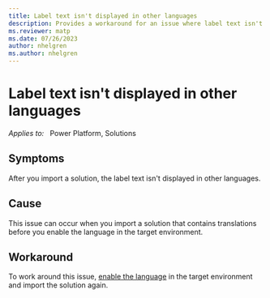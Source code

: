 ```yaml
---
title: Label text isn't displayed in other languages
description: Provides a workaround for an issue where label text isn't shown in other languages after you import a solution.
ms.reviewer: matp
ms.date: 07/26/2023
author: nhelgren
ms.author: nhelgren
---
```

# Label text isn't displayed in other languages

_Applies to:_ &nbsp; Power Platform, Solutions

## Symptoms

After you import a solution, the label text isn't displayed in other languages.

## Cause

This issue can occur when you import a solution that contains translations before you enable the language in the target environment.

## Workaround

To work around this issue, [enable the language](/power-platform/admin/enable-languages#enable-the-language) in the target environment and import the solution again.
